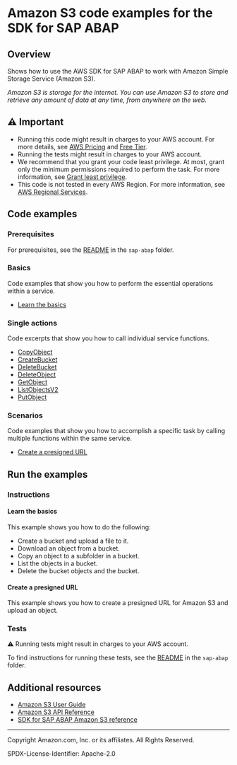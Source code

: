 # Amazon S3 code examples for the SDK for SAP ABAP

## Overview

Shows how to use the AWS SDK for SAP ABAP to work with Amazon Simple Storage Service (Amazon S3).

<!--custom.overview.start-->
<!--custom.overview.end-->

_Amazon S3 is storage for the internet. You can use Amazon S3 to store and retrieve any amount of data at any time, from anywhere on the web._

## ⚠ Important

* Running this code might result in charges to your AWS account. For more details, see [AWS Pricing](https://aws.amazon.com/pricing/) and [Free Tier](https://aws.amazon.com/free/).
* Running the tests might result in charges to your AWS account.
* We recommend that you grant your code least privilege. At most, grant only the minimum permissions required to perform the task. For more information, see [Grant least privilege](https://docs.aws.amazon.com/IAM/latest/UserGuide/best-practices.html#grant-least-privilege).
* This code is not tested in every AWS Region. For more information, see [AWS Regional Services](https://aws.amazon.com/about-aws/global-infrastructure/regional-product-services).

<!--custom.important.start-->
<!--custom.important.end-->

## Code examples

### Prerequisites

For prerequisites, see the [README](../../README.md#Prerequisites) in the `sap-abap` folder.


<!--custom.prerequisites.start-->
<!--custom.prerequisites.end-->

### Basics

Code examples that show you how to perform the essential operations within a service.

- [Learn the basics](zcl_aws1_s3_scenario.clas.abap)


### Single actions

Code excerpts that show you how to call individual service functions.

- [CopyObject](zcl_aws1_s3_actions.clas.abap#L61)
- [CreateBucket](zcl_aws1_s3_actions.clas.abap#L84)
- [DeleteBucket](zcl_aws1_s3_actions.clas.abap#L117)
- [DeleteObject](zcl_aws1_s3_actions.clas.abap#L137)
- [GetObject](zcl_aws1_s3_actions.clas.abap#L156)
- [ListObjectsV2](zcl_aws1_s3_actions.clas.abap#L197)
- [PutObject](zcl_aws1_s3_actions.clas.abap#L216)

### Scenarios

Code examples that show you how to accomplish a specific task by calling multiple
functions within the same service.

- [Create a presigned URL](zcl_aws1_s3_scenario.clas.abap)


<!--custom.examples.start-->
<!--custom.examples.end-->

## Run the examples

### Instructions


<!--custom.instructions.start-->
<!--custom.instructions.end-->


#### Learn the basics

This example shows you how to do the following:

- Create a bucket and upload a file to it.
- Download an object from a bucket.
- Copy an object to a subfolder in a bucket.
- List the objects in a bucket.
- Delete the bucket objects and the bucket.

<!--custom.basic_prereqs.s3_Scenario_GettingStarted.start-->
<!--custom.basic_prereqs.s3_Scenario_GettingStarted.end-->


<!--custom.basics.s3_Scenario_GettingStarted.start-->
<!--custom.basics.s3_Scenario_GettingStarted.end-->


#### Create a presigned URL

This example shows you how to create a presigned URL for Amazon S3 and upload an object.


<!--custom.scenario_prereqs.s3_Scenario_PresignedUrl.start-->
<!--custom.scenario_prereqs.s3_Scenario_PresignedUrl.end-->


<!--custom.scenarios.s3_Scenario_PresignedUrl.start-->
<!--custom.scenarios.s3_Scenario_PresignedUrl.end-->

### Tests

⚠ Running tests might result in charges to your AWS account.


To find instructions for running these tests, see the [README](../../README.md#Tests)
in the `sap-abap` folder.



<!--custom.tests.start-->
<!--custom.tests.end-->

## Additional resources

- [Amazon S3 User Guide](https://docs.aws.amazon.com/AmazonS3/latest/userguide/Welcome.html)
- [Amazon S3 API Reference](https://docs.aws.amazon.com/AmazonS3/latest/API/Welcome.html)
- [SDK for SAP ABAP Amazon S3 reference](https://docs.aws.amazon.com/sdk-for-sap-abap/v1/api/latest/s3/index.html)

<!--custom.resources.start-->
<!--custom.resources.end-->

---

Copyright Amazon.com, Inc. or its affiliates. All Rights Reserved.

SPDX-License-Identifier: Apache-2.0
